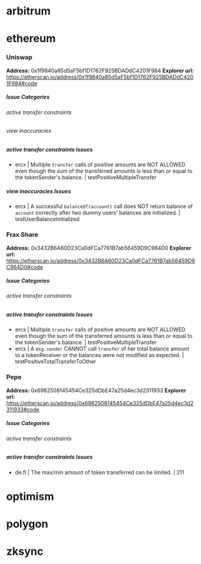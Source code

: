 




# arbitrum






# ethereum



### Uniswap
**Address:** 0x1f9840a85d5aF5bf1D1762F925BDADdC4201F984
**Explorer url:** https://etherscan.io/address/0x1f9840a85d5aF5bf1D1762F925BDADdC4201F984#code

##### Issue Categories
###### active transfer constraints
###### view inaccuracies

##### active transfer constraints Issues
- ercx | Multiple `transfer` calls of positive amounts are NOT ALLOWED even though the sum of the transferred amounts is less than or equal to the tokenSender's balance. | testPositiveMultipleTransfer

##### view inaccuracies Issues
- ercx | A successful `balanceOf(account)` call does NOT return balance of `account` correctly after two dummy users' balances are initialized. | testUserBalanceInitialized



### Frax Share
**Address:** 0x3432B6A60D23Ca0dFCa7761B7ab56459D9C964D0
**Explorer url:** https://etherscan.io/address/0x3432B6A60D23Ca0dFCa7761B7ab56459D9C964D0#code

##### Issue Categories
###### active transfer constraints

##### active transfer constraints Issues
- ercx | Multiple `transfer` calls of positive amounts are NOT ALLOWED even though the sum of the transferred amounts is less than or equal to the tokenSender's balance. | testPositiveMultipleTransfer
- ercx | A `msg.sender` CANNOT call `transfer` of her total balance amount to a tokenReceiver or the balances were not modified as expected. | testPositiveTotalTransferToOther



### Pepe
**Address:** 0x6982508145454Ce325dDbE47a25d4ec3d2311933
**Explorer url:** https://etherscan.io/address/0x6982508145454Ce325dDbE47a25d4ec3d2311933#code

##### Issue Categories
###### active transfer constraints

##### active transfer constraints Issues
- de.fi | The max/min amount of token transferred can be limited. | 211






# optimism






# polygon






# zksync

